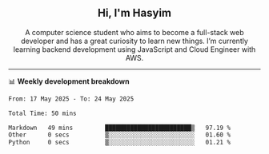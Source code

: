<h2 align="center">Hi, I'm Hasyim</h2>

<p align="center">A computer science student who aims to become a full-stack web developer and has a great curiosity to learn new things. I’m currently learning backend development using JavaScript and Cloud Engineer with AWS.</p>

---

📊 **Weekly development breakdown**

<!--START_SECTION:waka-->

```txt
From: 17 May 2025 - To: 24 May 2025

Total Time: 50 mins

Markdown   49 mins         ████████████████████████▒   97.19 %
Other      0 secs          ▒░░░░░░░░░░░░░░░░░░░░░░░░   01.60 %
Python     0 secs          ▒░░░░░░░░░░░░░░░░░░░░░░░░   01.21 %
```

<!--END_SECTION:waka-->

<!-- - You can reach me on **hasyim11c@gmail.com** -->
